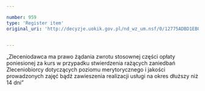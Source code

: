 ```yaml
---

number: 959
type: 'Register item'
original_uri: 'http://decyzje.uokik.gov.pl/nd_wz_um.nsf/0/12775ADBD1EB07D5C12572DD0032976B?OpenDocument'


---
```


„Zleceniodawca ma prawo żądania zwrotu stosownej części opłaty poniesionej za kurs w przypadku stwierdzenia rażących zaniedbań Zleceniobiorcy dotyczących poziomu merytorycznego i jakości prowadzonych zajęć bądź zawieszenia realizacji usługi na okres dłuższy niż 14 dni”
